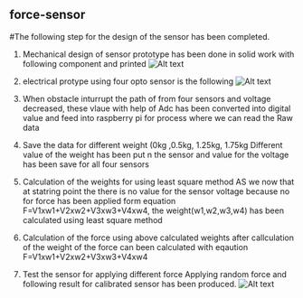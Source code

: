 ## force-sensor
#The following step for the design of the sensor has been completed.
      
 1. Mechanical design of sensor prototype has been done in solid work with following component and printed
            ![Alt text](https://github.com/razainno/force-sensor/blob/main/mechanical_part.JPG
"Mechanical design of the sensor")
 2. electrical protype using four opto sensor is the following
![Alt text](https://github.com/razainno/force-sensor/blob/main/photo5879850171876095368.jpg
"Electrical design of the sensor")


3.  When obstacle inturrupt the path of from four sensors and voltage decreased, these vlaue with help of Adc has been converted into digital value and feed into raspberry pi for process where we can read the Raw data

4. Save the data for different weight (0kg ,0.5kg, 1.25kg, 1.75kg
Different value of the weight has been put n the sensor and value for the voltage has been save for all four sensors
5. Calculation of the weights for using least square method 
 AS we now that at statring point the there is no value for the sensor voltage because no for force has been applied 
 form equation F=V1xw1+V2xw2+V3xw3+V4xw4, the weight(w1,w2,w3,w4) has been calculated using least square method 
 6. Calculation of the force using above calculated weights
 after callculation of the weight of the force can been calculated with  eqaution F=V1xw1+V2xw2+V3xw3+V4xw4 
 7. Test the sensor for applying different force
 Applying random force and following result for calibrated sensor has been produced.
 ![Alt text](https://github.com/razainno/force-sensor/blob/main/calibration_1.JPG
"Force Calculation for calibrated sensor")     


           
